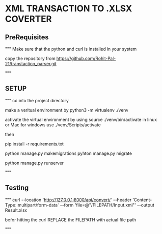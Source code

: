 # XML TRANSACTION TO .XLSX COVERTER


## PreRequisites
"""
Make sure that the python and curl is installed in your system

copy the repository from https://github.com/Rohit-Pal-21/transtaction_parser.git

"""

## SETUP
"""
cd into the project directory

make a veritual environment by python3 -m virtualenv  ./venv

activate the virtual environment by using source ./venv/bin/activate in linux or Mac 
for windows use ./venv/Scripts/activate


then 

pip install -r requirements.txt

python manage.py makemigrations
pyhton manage.py migrate

python manage.py runserver

"""

## Testing 
"""
curl --location 'http://127.0.0.1:8000/api/convert/' --header 'Content-Type: multipart/form-data' --form 'file=@"/FILEPATH/Input.xml"' --output Result.xlsx


befor hitting the curl REPLACE the FILEPATH with actual file path

"""